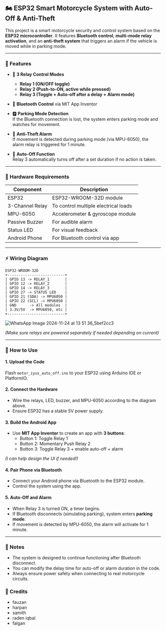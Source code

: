 ## 🏍️ ESP32 Smart Motorcycle System with Auto-Off & Anti-Theft

This project is a smart motorcycle security and control system based on the **ESP32 microcontroller**. It features **Bluetooth control**, **multi-mode relay activation**, and an **anti-theft system** that triggers an alarm if the vehicle is moved while in parking mode.

---

### 🔧 Features

- 🔌 **3 Relay Control Modes**  
  - **Relay 1 (ON/OFF toggle)**  
  - **Relay 2 (Push-to-ON, active while pressed)**  
  - **Relay 3 (Toggle + Auto-off after a delay + Alarm mode)**

- 📱 **Bluetooth Control** via MIT App Inventor
- 🅿️ **Parking Mode Detection**  
  If the Bluetooth connection is lost, the system enters parking mode and watches for movement.
- 🚨 **Anti-Theft Alarm**  
  If movement is detected during parking mode (via MPU-6050), the alarm relay is triggered for 1 minute.
- 🔋 **Auto-Off Function**  
  Relay 3 automatically turns off after a set duration if no action is taken.

---

### 🧰 Hardware Requirements

| Component         | Description                            |
|------------------|----------------------------------------|
| ESP32            | ESP32-WROOM-32D module                 |
| 3-Channel Relay  | To control multiple electrical loads   |
| MPU-6050         | Accelerometer & gyroscope module       |
| Passive Buzzer   | For audible alarm                      |
| Status LED       | For visual feedback                    |
| Android Phone    | For Bluetooth control via app          |

---

### ⚡ Wiring Diagram

```
ESP32-WROOM-32D
+--------------------------+
| GPIO 13 -> RELAY_1       |
| GPIO 12 -> RELAY_2       |
| GPIO 14 -> RELAY_3       |
| GPIO 27 -> STATUS LED    |
| GPIO 21 (SDA) -> MPU6050 |
| GPIO 22 (SCL) -> MPU6050 |
| GND      -> All modules  |
| 3.3V/5V  -> MPU6050, etc |
+--------------------------+
```
![WhatsApp Image 2024-11-24 at 13 51 36_5bef2cc3](https://github.com/user-attachments/assets/d040a750-c320-429e-a4d9-f8c8f1424160)


*(Make sure relays are powered separately if needed depending on current)*

---

### 🚀 How to Use

#### 1. Upload the Code

Flash `motor_iyus_auto_off.ino` to your ESP32 using Arduino IDE or PlatformIO.

#### 2. Connect the Hardware

- Wire the relays, LED, buzzer, and MPU-6050 according to the diagram above.
- Ensure ESP32 has a stable 5V power supply.

#### 3. Build the Android App

- Use **MIT App Inventor** to create an app with **3 buttons**:
  - Button 1: Toggle Relay 1
  - Button 2: Momentary Push Relay 2
  - Button 3: Toggle Relay 3 + enable auto-off + alarm
  
*(I can help design the UI if needed!)*

#### 4. Pair Phone via Bluetooth

- Connect your Android phone via Bluetooth to the ESP32 module.
- Control the system using the app.

#### 5. Auto-Off and Alarm

- When Relay 3 is turned ON, a timer begins.
- If Bluetooth disconnects (simulating parking), system enters **parking mode**.
- If movement is detected by MPU-6050, the alarm will activate for 1 minute.

---

### 📌 Notes

- The system is designed to continue functioning after Bluetooth disconnect.
- You can modify the delay time for auto-off or alarm duration in the code.
- Always ensure power safety when connecting to real motorcycle circuits.

### 📌 Credits
- fauzan
- harpan
- samith
- raden iqbal
- falgan
